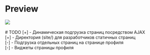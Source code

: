 # Preview
<img align='center' src="http://habrastorage.org/files/219/ce7/943/219ce79430624905886c955e5ef24554.png"/>
<br><br>
# TODO
[+] - Динамическая подгрузка страниц посредством AJAX <br>
[+] - Директория (site/) для разработчиков статичных страниц <br>
[-] - Подгрузка отдельных страниц на странице профиля <br>
[-] - Виджеты страницы профиля <br>
